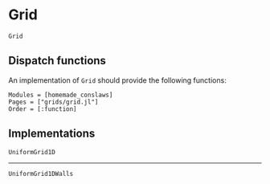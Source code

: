 # Grid

```@docs
Grid
```

## Dispatch functions

An implementation of `Grid` should provide the following functions:

```@autodocs
Modules = [homemade_conslaws]
Pages = ["grids/grid.jl"]
Order = [:function]
```

## Implementations

```@docs
UniformGrid1D
```
---
```@docs
UniformGrid1DWalls
```


